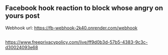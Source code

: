## Facebook hook reaction to block whose angry on yours post
Webhook url: https://fb-webhook-2k40.onrender.com/webhook
##
https://www.freeprivacypolicy.com/live/ff9d0b3d-57b5-4383-9c3c-d30024093e68
